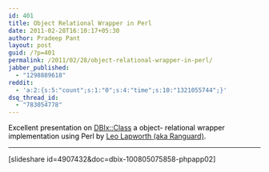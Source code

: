 ```yaml
---
id: 401
title: Object Relational Wrapper in Perl
date: 2011-02-28T16:10:17+05:30
author: Pradeep Pant
layout: post
guid: /?p=401
permalink: /2011/02/28/object-relational-wrapper-in-perl/
jabber_published:
  - "1298889618"
reddit:
  - 'a:2:{s:5:"count";s:1:"0";s:4:"time";s:10:"1321055744";}'
dsq_thread_id:
  - "783054778"
---
```

<span style="color:#000000;">Excellent presentation on <a href="http://search.cpan.org/~abraxxa/DBIx-Class-0.08127/lib/DBIx/Class.pm" target="_blank">DBIx::Class</a> a object- relational wrapper implementation using Perl by <a href="http://leo.cuckoo.org/" target="_blank">Leo Lapworth (aka Ranguard)</a>.</span>

****  
[slideshare id=4907432&doc=dbix-100805075858-phpapp02]